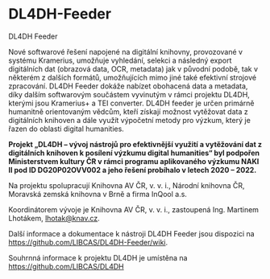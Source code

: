 # DL4DH-Feeder
DL4DH Feeder

Nové softwarové řešení napojené na digitální knihovny, provozované v systému Kramerius, umožňuje vyhledání, selekci a následný export digitálních dat (obrazová data, OCR, metadata) jak v původní podobě, tak v některém z dalších formátů, umožňujících mimo jiné také efektivní strojové zpracování. DL4DH Feeder dokáže nabízet obohacená data a metadata, díky dalším softwarovým součástem vyvinutým v rámci projektu DL4DH, kterými jsou Kramerius+ a TEI converter. DL4DH feeder je určen primárně humanitně orientovaným vědcům, kteří získají možnost vytěžovat data z digitálních knihoven a dále využít výpočetní metody pro výzkum, který je řazen do oblasti digital humanities.

**Projekt „DL4DH – vývoj nástrojů pro efektivnější využití a vytěžování dat z digitálních knihoven k posílení výzkumu digital humanities“ byl podpořen Ministerstvem kultury ČR v rámci programu aplikovaného výzkumu NAKI II pod ID DG20P02OVV002 a jeho řešení probíhalo v letech 2020 – 2022.**

Na projektu spolupracují Knihovna AV ČR, v. v. i., Národní knihovna ČR, Moravská zemská knihovna v Brně a firma InQool a.s.

Koordinátorem vývoje je Knihovna AV ČR, v. v. i., zastoupená Ing. Martinem Lhotákem, lhotak@knav.cz.

Další informace a dokumentace k nástroji DL4DH Feeder jsou dispozici na https://github.com/LIBCAS/DL4DH-Feeder/wiki.

Souhrnná informace k projektu DL4DH je umístěna na https://github.com/LIBCAS/DL4DH
